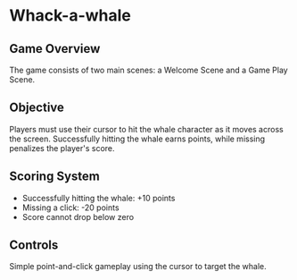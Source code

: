 # Whack-a-whale

## Game Overview
The game consists of two main scenes: a Welcome Scene and a Game Play Scene.

## Objective
Players must use their cursor to hit the whale character as it moves across the screen. Successfully hitting the whale earns points, while missing penalizes the player's score.

## Scoring System
- Successfully hitting the whale: +10 points
- Missing a click: -20 points
- Score cannot drop below zero

## Controls
Simple point-and-click gameplay using the cursor to target the whale.